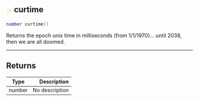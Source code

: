 ## ![shared](../../.gitbook/assets/shared.png) curtime

```lua
number curtime()
```

Returns the epoch unix time in milliseconds (from 1/1/1970)... until 2038, then we are all doomed.

------
## Returns

| Type   | Description |
| ------ | ----------: |
| number | No description |

